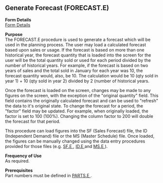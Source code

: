 ##  Generate Forecast (FORECAST.E)

<PageHeader />

**Form Details**  
[ Form Details ](FORECAST-E-1/README.md)   

**Purpose**  
The FORECAST.E procedure is used to generate a forecast which will be used in
the planning process. The user may load a calculated forecast based upon sales
or usage. If the forecast is based on more than one historical year, the
forecast quantity that is loaded into the screen for the user will be the
total quantity sold or used for each period divided by the number of
historical years. For example, if the forecast is based on two years of sales
and the total sold in January for each year was 10, the forecast quantity
would, also, be 10. The calculation would be 10 (qty sold in year 1) + 10 (qty
sold in year 2) divided by 2 (number of historical years.  
  
Once the forecast is loaded on the screen, changes may be made to any figures
on the screen, with the exception of the "original quantity" field. This field
contains the originally calculated forecast and can be used to "refresh" the
data to it's original state. To change the forecast for a period, the "factor"
field may be updated. For example, when originally loaded, the factor is set
to 100 (100%). Changing the column factor to 200 will double the forecast for
that period.  
  
This procedure can load figures into the SF (Sales Forecast) file, the ID (Independent Demand) file or the MS (Master Schedule) file. Once loaded, the figures can be manually changed using the data entry procedures provided for those files (e.g. [ SF.E ](../../../../rover/MFG-OVERVIEW/MFG-ENTRY/SF-E/README.md) , [ ID.E ](../../../../rover/MFG-OVERVIEW/MFG-ENTRY/ID-E/README.md) and [ MS.E ](../MS-E/README.md) ).   

**Frequency of Use**  
As required.

**Prerequisites**  
Part numbers must be defined in [ PARTS.E ](../../../ENG-OVERVIEW/ENG-ENTRY/PARTS-E/README.md) . 

<badge text= "Version 8.10.57" vertical="middle" />

<PageFooter />